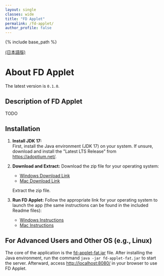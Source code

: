 ```yaml
---
layout: single
classes: wide
title: "FD Applet"
permalink: /fd-applet/
author_profile: false
---
```


{% include base_path %}

[(日本語版)](/fd-applet-jp/)

# About FD Applet

The latest version is `0.1.0`.

## Description of FD Applet

TODO

## Installation

1. **Install JDK 17:**  
   First, install the Java environment (JDK 17) on your system.
   If unsure, download and install the "Latest LTS Release" from <https://adoptium.net/>.

2. **Download and Extract:**
   Download the zip file for your operating system:

   - [Windows Download Link](/files/fd-applet-win.zip)
   - [Mac Download Link](/files/fd-applet-mac.zip)

   Extract the zip file.

3. **Run FD Applet:**
   Follow the appropriate link for your operating system to launch the app (the same instructions can be found in the included Readme files):
   - [Windows Instructions](https://example.com/windows_instructions)
   - [Mac Instructions](https://example.com/mac_instructions)

## For Advanced Users and Other OS (e.g., Linux)

The core of the application is the [fd-applet-fat.jar](/files/fd-applet-fat.jar) file.
After installing the Java environment, run the command `java -jar fd-applet-fat.jar` to start the server.
Afterward, access <http://localhost:8080/> in your browser to use FD Applet.
